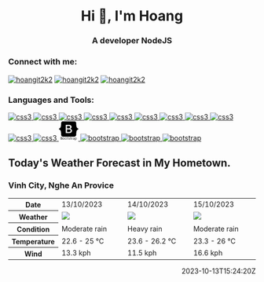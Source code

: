 <h1 align="center">Hi 👋, I'm Hoang</h1>
<h3 align="center">A developer NodeJS</h3>

<h3 align="left">Connect with me:</h3>
<p align="left">
<a href="https://www.facebook.com/hgit2002" target="blank"><img align="center" src="https://raw.githubusercontent.com/rahuldkjain/github-profile-readme-generator/master/src/images/icons/Social/facebook.svg" alt="hoangit2k2" height="30" width="40" /></a>
<a href="https://www.instagram.com/hoang.lop9e" target="blank"><img align="center" src="https://raw.githubusercontent.com/rahuldkjain/github-profile-readme-generator/master/src/images/icons/Social/instagram.svg" alt="hoangit2k2" height="30" width="40" /></a>
<a href="https://www.youtube.com/channel/UCEk4OrQvPt5VTx6VX4ESLhQ" target="blank"><img align="center" src="https://raw.githubusercontent.com/rahuldkjain/github-profile-readme-generator/master/src/images/icons/Social/youtube.svg" alt="hoangit2k2" height="30" width="40" /></a>
</p>

<h3 align="left">Languages and Tools:</h3>
<p align="left">
<a href="https://nestjs.com" target="_blank" rel="noreferrer"> <img src="https://static-00.iconduck.com/assets.00/nestjs-icon-256x255-r03j160r.png" alt="css3" width="40" height="40"/> </a>
<a href="https://nodejs.org/en" target="_blank" rel="noreferrer"> <img src="https://w7.pngwing.com/pngs/452/24/png-transparent-js-logo-node-logos-and-brands-icon.png" alt="css3" width="40" height="40"/> </a>
<a href="https://www.php.net" target="_blank" rel="noreferrer"> <img src="https://www.svgrepo.com/show/303656/php-logo.svg" alt="css3" width="40" height="40"/> </a>
<a href="https://www.docker.com/" target="_blank" rel="noreferrer"> <img src="https://www.svgrepo.com/show/353659/docker-icon.svg" alt="css3" width="40" height="40"/> </a>
<a href="https://docs.aws.amazon.com/" target="_blank" rel="noreferrer"> <img src="https://static-00.iconduck.com/assets.00/aws-icon-2048x2048-274bm1xi.png" alt="css3" width="40" height="40"/> </a>
<a href="https://www.java.com/en/" target="_blank" rel="noreferrer"> <img src="https://cdn-icons-png.flaticon.com/512/5968/5968282.png" alt="css3" width="40" height="40"/> </a>
<a href="https://spring.io/projects/spring-boot/" target="_blank" rel="noreferrer"> <img src="https://pbs.twimg.com/profile_images/1235868806079057921/fTL08u_H_400x400.png" alt="css3" width="40" height="40"/> </a>
<a href="https://www.w3schools.com/js/" target="_blank" rel="noreferrer"> <img src="https://www.computerhope.com/jargon/j/javascript.png" alt="css3" width="40" height="40"/> </a>
<a href="https://www.typescriptlang.org/" target="_blank" rel="noreferrer"> <img src="https://upload.wikimedia.org/wikipedia/commons/thumb/4/4c/Typescript_logo_2020.svg/2048px-Typescript_logo_2020.svg.png" alt="css3" width="40" height="40"/> </a>
<a href="https://www.w3schools.com/html/" target="_blank" rel="noreferrer"> <img src="https://play-lh.googleusercontent.com/85WnuKkqDY4gf6tndeL4_Ng5vgRk7PTfmpI4vHMIosyq6XQ7ZGDXNtYG2s0b09kJMw" alt="css3" width="40" height="40"/> </a>
<a href="https://www.w3schools.com/css/" target="_blank" rel="noreferrer"> <img src="https://cdn-icons-png.flaticon.com/512/919/919826.png" alt="css3" width="40" height="40"/> </a>
<a href="https://getbootstrap.com" target="_blank" rel="noreferrer"> <img src="https://raw.githubusercontent.com/devicons/devicon/master/icons/bootstrap/bootstrap-plain-wordmark.svg" alt="bootstrap" width="40" height="40"/> </a>
<a href="https://www.mysql.com/" target="_blank" rel="noreferrer"> <img src="https://upload.wikimedia.org/wikipedia/commons/thumb/b/b2/Database-mysql.svg/424px-Database-mysql.svg.png" alt="bootstrap" width="40" height="40"/> </a>
<a href="https://learn.microsoft.com/en-us/sql/sql-server/?view=sql-server-ver16" target="_blank" rel="noreferrer"> <img src="https://cdn-icons-png.flaticon.com/256/5968/5968364.png" alt="bootstrap" width="40" height="40"/> </a>
<a href="https://www.postgresql.org/" target="_blank" rel="noreferrer"> <img src="https://upload.wikimedia.org/wikipedia/commons/thumb/2/29/Postgresql_elephant.svg/1200px-Postgresql_elephant.svg.png" alt="bootstrap" width="40" height="40"/> </a>
</p>

## Today's Weather Forecast in My Hometown.
### Vinh City, Nghe An Provice

<table>
    <tr>
        <th>Date</th>
        <td>13/10/2023</td><td>14/10/2023</td><td>15/10/2023</td>
    </tr>
    <tr>
        <th>Weather</th>
        <td><img src="https://cdn.weatherapi.com/weather/64x64/day/302.png"/></td><td><img src="https://cdn.weatherapi.com/weather/64x64/day/308.png"/></td><td><img src="https://cdn.weatherapi.com/weather/64x64/day/302.png"/></td>
    </tr>
    <tr>
        <th>Condition</th>
        <td width="200px">Moderate rain</td><td width="200px">Heavy rain</td><td width="200px">Moderate rain</td>
    </tr>
    <tr>
        <th>Temperature</th>
        <td>22.6 -  25 °C</td><td>23.6 -  26.2 °C</td><td>23.3 -  26 °C</td>
    </tr>
    <tr>
        <th>Wind</th>
        <td>13.3 kph</td><td>11.5 kph</td><td>16.6 kph</td>
    </tr>
</table>

<div align = "right">
2023-10-13T15:24:20Z
</div>
